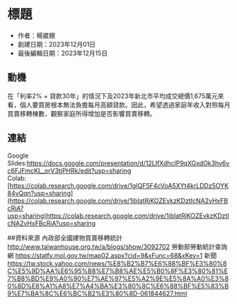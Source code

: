 # 標題
- 作者：楊崴棚
- 創建日期：2023年12月01日
- 最後編輯日期：2023年12月15日

## 動機
在「利率2% + 貸款30年」的情況下及2023年新北市平均成交總價1,675萬元來看，個人要買房根本無法負擔每月高額貸款。因此，希望透過家庭年收入對照每月買賣移轉棟數，觀察家庭所得增加是否影響買賣移轉。

## 連結
Google Slides:https://docs.google.com/presentation/d/12LIfXdhclP9qXGxdOk3hv6vc6FJFmcKL_orV3tjPHRk/edit?usp=sharing  
Colab:[https://colab.research.google.com/drive/1gIQF5F4cVoA5XYt4krLDDz5OYK84vQqn?usp=sharing](https://colab.research.google.com/drive/1ibIatRjKOZEvkzKDztIcNA2vHxFBcRiA?usp=sharing)https://colab.research.google.com/drive/1ibIatRjKOZEvkzKDztIcNA2vHxFBcRiA?usp=sharing

##資料來源
內政部全國建物買賣移轉統計
http://www.taiwanhouse.org.tw/a/blogs/show/3092702
勞動部勞動統計查詢網
https://statfy.mol.gov.tw/map02.aspx?cid=9&xFunc=68&xKey=1
新聞
https://tw.stock.yahoo.com/news/%E8%B2%B7%E6%88%BF%E3%80%8C%E5%9D%AA%E6%95%B8%E7%B8%AE%E5%B0%8F%E3%80%81%E7%B8%BD%E9%A0%90%E7%AE%97%E5%A2%9E%E5%8A%A0%E3%80%8D%E8%A1%A8%E7%A4%BA%E3%80%8C%E6%88%BF%E5%83%B9%E7%BA%8C%E6%BC%B2%E3%80%8D-061844627.html
